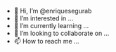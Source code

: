 - 👋 Hi, I’m @enriquesegurab
- 👀 I’m interested in ...
- 🌱 I’m currently learning ...
- 💞️ I’m looking to collaborate on ...
- 📫 How to reach me ...

<!---
enriquesegurab/enriquesegurab is a ✨ special ✨ repository because its `README.md` (this file) appears on your GitHub profile.
You can click the Preview link to take a look at your changes.
--->
